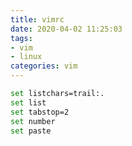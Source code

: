```yaml
---
title: vimrc
date: 2020-04-02 11:25:03
tags:
- vim 
- linux
categories: vim
---
```


```sh
set listchars=trail:.
set list
set tabstop=2
set number
set paste
```

